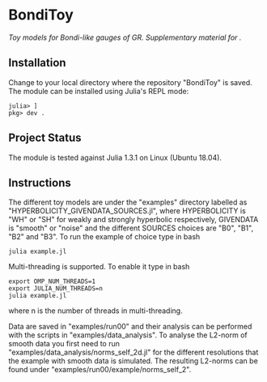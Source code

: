 # BondiToy

*Toy models for Bondi-like gauges of GR. Supplementary material for
 <arxiv xxxx.xxxxx>.*


## Installation

Change to your local directory where the repository "BondiToy" is
saved. The module can be installed using Julia's REPL mode:
```
julia> ]
pkg> dev .
```

## Project Status

The module is tested against Julia 1.3.1 on Linux (Ubuntu 18.04).

## Instructions

The different toy models are under the "examples" directory labelled
as "HYPERBOLICITY_GIVENDATA_SOURCES.jl", where HYPERBOLICITY is "WH"
or "SH" for weakly and strongly hyperbolic respectively, GIVENDATA is
"smooth" or "noise" and the different SOURCES choices are "B0", "B1",
"B2" and "B3". To run the example of choice type in bash
```
julia example.jl
```

Multi-threading is supported. To enable it type in bash
```
export OMP_NUM_THREADS=1
export JULIA_NUM_THREADS=n
julia example.jl
```
where n is the number of threads in multi-threading.

Data are saved in "examples/run00" and their analysis can be performed
with the scripts in "examples/data_analysis". To analyse the L2-norm
of smooth data you first need to run
"examples/data_analysis/norms_self_2d.jl" for the different
resolutions that the example with smooth data is simulated. The
resulting L2-norms can be found under
"examples/run00/example/norms_self_2".

